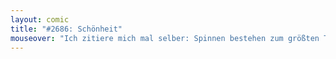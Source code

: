 ```yaml
---
layout: comic
title: "#2686: Schönheit"
mouseover: "Ich zitiere mich mal selber: Spinnen bestehen zum größten Teil aus innen."
---
```

